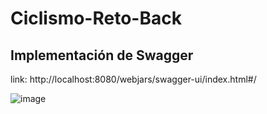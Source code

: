 # Ciclismo-Reto-Back

## Implementación de Swagger


link: http://localhost:8080/webjars/swagger-ui/index.html#/

![image](https://user-images.githubusercontent.com/71297040/179308786-f5584f1b-fe22-4cfb-beab-c951d4915a4f.png)
